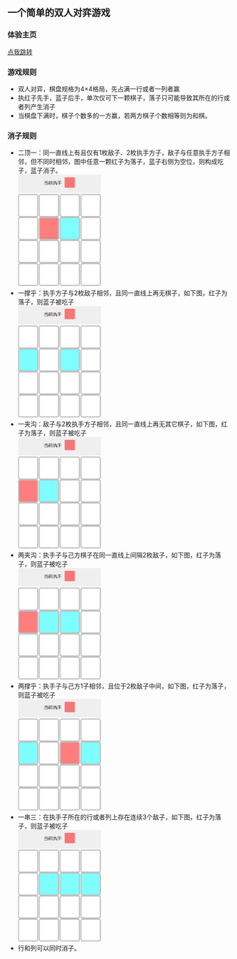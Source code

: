 ## 一个简单的双人对弈游戏

### 体验主页 
[点我跳转](https://hrwangcn.gitee.io/dkone/dkone.html)

### 游戏规则
+ 双人对弈，棋盘规格为4×4格局，先占满一行或者一列者赢
+ 执红子先手，蓝子后手，单次仅可下一颗棋子，落子只可能导致其所在的行或者列产生消子
+ 当棋盘下满时，棋子个数多的一方赢，若两方棋子个数相等则为和棋。


### 消子规则 
+ 二顶一：同一直线上有且仅有1枚敌子、2枚执手方子，敌子与任意执手方子相邻，但不同时相邻，图中任意一颗红子为落子，蓝子右侧为空位，则构成吃子，蓝子消子。<br><img src="./md-img/erdingyi.gif" alt="二顶一" style="zoom:50%;" />
+ 一撑乎：执手方子与2枚敌子相邻，且同一直线上再无棋子，如下图，红子为落子，则蓝子被吃子<br><img src="./md-img/yichenghu.gif" alt="一撑乎" style="zoom:50%;" />
+ 一夹沟：敌子与2枚执手方子相邻，且同一直线上再无其它棋子，如下图，红子为落子，则蓝子被吃子<br><img src="./md-img/yijiagou.gif" alt="一夹沟" style="zoom:50%;" />
+ 两夹沟：执手子与己方棋子在同一直线上间隔2枚敌子，如下图，红子为落子，则蓝子被吃子<br><img src="./md-img/liangjiagou.gif" alt="两夹沟" style="zoom:50%;" />
+ 两撑乎：执手子与己方1子相邻，且位于2枚敌子中间，如下图，红子为落子，则蓝子被吃子<br><img src="./md-img/liangchenghu.gif" alt="两撑乎" style="zoom:50%;" />
+ 一串三：在执手子所在的行或者列上存在连续3个敌子，如下图，红子为落子，则蓝子被吃子<br><img src="./md-img/yichuansan.gif" alt="一串三" style="zoom:50%;" />
+ 行和列可以同时消子。

